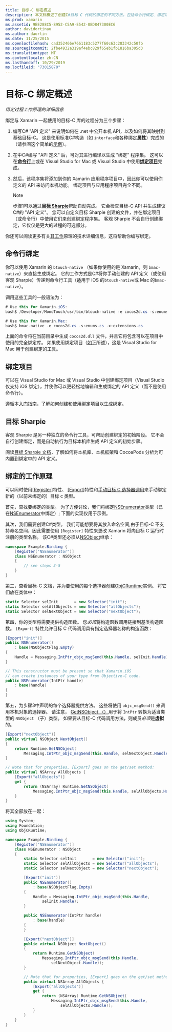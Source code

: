 ```yaml
---
title: 目标-C 绑定概述
description: 本文档概述了创建C#目标 C 代码的绑定的不同方法，包括命令行绑定、绑定项目和目标 Sharpie。 还介绍了绑定的工作原理。
ms.prod: xamarin
ms.assetid: 9EE288C5-8952-C5A9-E542-0BD847300EC6
author: davidortinau
ms.author: daortin
ms.date: 11/25/2015
ms.openlocfilehash: cad352466e7661183c5277f60c63c283342c50fb
ms.sourcegitcommit: 2fbe4932a319af4ebc829f65eb1fb1816ba305d3
ms.translationtype: MT
ms.contentlocale: zh-CN
ms.lasthandoff: 10/29/2019
ms.locfileid: "73015870"
---
```

# <a name="overview-of-objective-c-bindings"></a>目标-C 绑定概述

_绑定过程工作原理的详细信息_

绑定与 Xamarin 一起使用的目标-C 库的过程分为三个步骤：

1. 编写C# "API 定义" 来说明如何在 .net 中公开本机 API，以及如何将其映射到基础目标-C。 这是使用标准C#构造（如 `interface`和各种绑定**属性**）完成的（请参阅这个简单的[示例](~/cross-platform/macios/binding/objective-c-libraries.md#Binding_an_API)）。

2. 在中C#编写 "API 定义" 后，可对其进行编译以生成 "绑定" 程序集。 这可以在[**命令行**](#commandline)上或在 Visual Studio for Mac 或 Visual Studio 中使用[**绑定项目**](#bindingproject)完成。

3. 然后，该程序集将添加到你的 Xamarin 应用程序项目中，因此你可以使用你定义的 API 来访问本机功能。
   绑定项目与应用程序项目完全不同。

   > [!NOTE]
   > 步骤1可以通过[**目标 Sharpie**](#objectivesharpie)帮助自动完成。 它会检查目标-C API 并生成建议C#的 "API 定义"。 您可以自定义目标 Sharpie 创建的文件，并在绑定项目（或命令行）中使用它们来创建绑定程序集。 客观 Sharpie 不会自行创建绑定，它仅仅是更大的过程的可选部分。

你还可以阅读更多有关[其工作](#howitworks)原理的技术详细信息，这将帮助你编写绑定。

<a name="Command_Line_Bindings" /><a name="commandline" />

## <a name="command-line-bindings"></a>命令行绑定

你可以使用 Xamarin 的 `btouch-native` （如果你使用的是 Xamarin，则 `bmac-native`）来直接生成绑定。 它的工作方式是C#将你手动创建的 API 定义（或使用客观 Sharpie）传递到命令行工具（适用于 iOS 的`btouch-native`或 Mac 的`bmac-native`）。

调用这些工具的一般语法为：

```csharp
# Use this for Xamarin.iOS:
bash$ /Developer/MonoTouch/usr/bin/btouch-native -e cocos2d.cs -s:enums.cs -x:extensions.cs
```

```csharp
# Use this for Xamarin.Mac:
bash$ bmac-native -e cocos2d.cs -s:enums.cs -x:extensions.cs
```

上面的命令将在当前目录中生成 `cocos2d.dll` 文件，并且它将包含可以在项目中使用的完全绑定库。 如果使用绑定项目（[如下](#bindingproject)所述），这是 Visual Studio for Mac 用于创建绑定的工具。

<a name="bindingproject" />

## <a name="binding-project"></a>绑定项目

可以在 Visual Studio for Mac 或 Visual Studio 中创建绑定项目（Visual Studio 仅支持 iOS 绑定），并使你可以更轻松地编辑和生成绑定的 API 定义（而不是使用命令行）。

遵循本[入门指南](~/cross-platform/macios/binding/objective-c-libraries.md#Getting_Started)，了解如何创建和使用绑定项目以生成绑定。

<a name="objectivesharpie" />

## <a name="objective-sharpie"></a>目标 Sharpie

客观 Sharpie 是另一种独立的命令行工具，可帮助创建绑定的初始阶段。 它不会自行创建绑定，而是自动执行为目标本机库生成 API 定义的初始步骤。

阅读[目标 Sharpie 文档](~/cross-platform/macios/binding/objective-sharpie/index.md)，了解如何将本机库、本机框架和 CocoaPods 分析为可内置到绑定中的 API 定义。

<a name="howitworks" />

## <a name="how-binding-works"></a>绑定的工作原理

可以同时使用[[Register]](xref:Foundation.RegisterAttribute)特性、 [[Export]](xref:Foundation.ExportAttribute)特性和[手动目标 C 选择器调用](~/ios/internals/objective-c-selectors.md)来手动绑定新的（以前未绑定的）目标 c 类型。

首先，查找要绑定的类型。 为了方便讨论，我们将绑定[NSEnumerator](https://developer.apple.com/iphone/library/documentation/Cocoa/Reference/Foundation/Classes/NSEnumerator_Class/Reference/Reference.html)类型（已在[NSEnumerator](xref:Foundation.NSEnumerator)中绑定）; 下面的实现仅用于示例。

其次，我们需要创建C#类型。 我们可能想要将其放入命名空间;由于目标-C 不支持命名空间，因此需要使用 `[Register]` 特性来更改 Xamarin 将向目标 C 运行时注册的类型名称。 该C#类型还必须从[NSObject](xref:Foundation.NSObject)继承：

```csharp
namespace Example.Binding {
    [Register("NSEnumerator")]
    class NSEnumerator : NSObject
    {
        // see steps 3-5
    }
}
```

第三，查看目标-C 文档，并为要使用的每个选择器创建[ObjCRuntime](xref:ObjCRuntime.Selector)实例。 将它们放在类体中：

```csharp
static Selector selInit       = new Selector("init");
static Selector selAllObjects = new Selector("allObjects");
static Selector selNextObject = new Selector("nextObject");
```

第四，你的类型将需要提供构造函数。 您*必须*将构造函数调用链接到基类构造函数。 `[Export]` 特性允许目标 C 代码调用具有指定选择器名称的构造函数：

```csharp
[Export("init")]
public NSEnumerator()
    : base(NSObjectFlag.Empty)
{
    Handle = Messaging.IntPtr_objc_msgSend(this.Handle, selInit.Handle);
}
```

```csharp
// This constructor must be present so that Xamarin.iOS
// can create instances of your type from Objective-C code.
public NSEnumerator(IntPtr handle)
    : base(handle)
{
}
```

第五，为步骤3中声明的每个选择器提供方法。 这些将使用 `objc_msgSend()` 来调用本机对象的选择器。 请注意， [GetNSObject （）](xref:ObjCRuntime.Runtime.GetNSObject*)用于将 `IntPtr` 转换为适当类型的 `NSObject` （子）类型。 如果要从目标-C 代码调用方法，则成员*必须*是**虚拟**的。

```csharp
[Export("nextObject")]
public virtual NSObject NextObject()
{
    return Runtime.GetNSObject(
        Messaging.IntPtr_objc_msgSend(this.Handle, selNextObject.Handle));
}
```

```csharp
// Note that for properties, [Export] goes on the get/set method:
public virtual NSArray AllObjects {
    [Export("allObjects")]
    get {
        return (NSArray) Runtime.GetNSObject(
            Messaging.IntPtr_objc_msgSend(this.Handle, selAllObjects.Handle));
    }
}
```

将其全部放在一起：

```csharp
using System;
using Foundation;
using ObjCRuntime;

namespace Example.Binding {
    [Register("NSEnumerator")]
    class NSEnumerator : NSObject
    {
        static Selector selInit       = new Selector("init");
        static Selector selAllObjects = new Selector("allObjects");
        static Selector selNextObject = new Selector("nextObject");

        [Export("init")]
        public NSEnumerator()
            : base(NSObjectFlag.Empty)
        {
            Handle = Messaging.IntPtr_objc_msgSend(this.Handle,
                selInit.Handle);
        }

        public NSEnumerator(IntPtr handle)
            : base(handle)
        {
        }

        [Export("nextObject")]
        public virtual NSObject NextObject()
        {
            return Runtime.GetNSObject(
                Messaging.IntPtr_objc_msgSend(this.Handle,
                    selNextObject.Handle));
        }

        // Note that for properties, [Export] goes on the get/set method:
        public virtual NSArray AllObjects {
            [Export("allObjects")]
            get {
                return (NSArray) Runtime.GetNSObject(
                    Messaging.IntPtr_objc_msgSend(this.Handle,
                        selAllObjects.Handle));
            }
        }
    }
}
```
